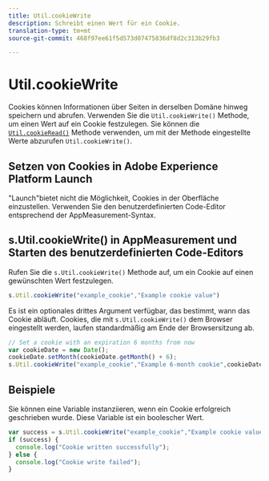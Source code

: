 ```yaml
---
title: Util.cookieWrite
description: Schreibt einen Wert für ein Cookie.
translation-type: tm+mt
source-git-commit: 468f97ee61f5d573d07475836df8d2c313b29fb3

---
```



# Util.cookieWrite

Cookies können Informationen über Seiten in derselben Domäne hinweg speichern und abrufen. Verwenden Sie die `Util.cookieWrite()` Methode, um einen Wert auf ein Cookie festzulegen. Sie können die [`Util.cookieRead()`](util-cookieread.md) Methode verwenden, um mit der Methode eingestellte Werte abzurufen `Util.cookieWrite()`.

## Setzen von Cookies in Adobe Experience Platform Launch

&quot;Launch&quot;bietet nicht die Möglichkeit, Cookies in der Oberfläche einzustellen. Verwenden Sie den benutzerdefinierten Code-Editor entsprechend der AppMeasurement-Syntax.

## s.Util.cookieWrite() in AppMeasurement und Starten des benutzerdefinierten Code-Editors

Rufen Sie die `s.Util.cookieWrite()` Methode auf, um ein Cookie auf einen gewünschten Wert festzulegen.

```js
s.Util.cookieWrite("example_cookie","Example cookie value")
```

Es ist ein optionales drittes Argument verfügbar, das bestimmt, wann das Cookie abläuft. Cookies, die mit `s.Util.cookieWrite()` dem Browser eingestellt werden, laufen standardmäßig am Ende der Browsersitzung ab.

```js
// Set a cookie with an expiration 6 months from now
var cookieDate = new Date();
cookieDate.setMonth(cookieDate.getMonth() + 6);
s.Util.cookieWrite("example_cookie","Example 6-month cookie",cookieDate);
```

## Beispiele

Sie können eine Variable instanziieren, wenn ein Cookie erfolgreich geschrieben wurde. Diese Variable ist ein boolescher Wert.

```js
var success = s.Util.cookieWrite("example_cookie","Example cookie value");
if (success) {
  console.log("Cookie written successfully");
} else {
  console.log("Cookie write failed");
}
```
